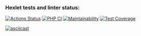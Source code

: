 ### Hexlet tests and linter status:
[![Actions Status](https://github.com/StanislavShein/php-project-48/workflows/hexlet-check/badge.svg)](https://github.com/StanislavShein/php-project-48/actions)
[![PHP CI](https://github.com/StanislavShein/php-project-48/actions/workflows/phpci.yml/badge.svg)](https://github.com/StanislavShein/php-project-48/actions/workflows/phpci.yml)
[![Maintainability](https://api.codeclimate.com/v1/badges/c43a112720a0fab650a6/maintainability)](https://codeclimate.com/github/StanislavShein/php-project-48/maintainability)
[![Test Coverage](https://api.codeclimate.com/v1/badges/c43a112720a0fab650a6/test_coverage)](https://codeclimate.com/github/StanislavShein/php-project-48/test_coverage)

[![asciicast](https://asciinema.org/a/7QQcYrBaNQBNZyTACZ771hd1c.svg)](https://asciinema.org/a/7QQcYrBaNQBNZyTACZ771hd1c)